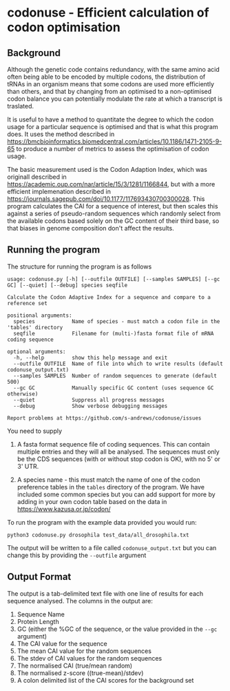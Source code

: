 # codonuse - Efficient calculation of codon optimisation

## Background
Although the genetic code contains redundancy, with the same amino acid often being able to be encoded by multiple codons, the distribution of tRNAs in an organism means that some codons are used more efficiently than others, and that by changing from an optimised to a non-optimised codon balance you can potentially modulate the rate at which a transcript is traslated.

It is useful to have a method to quantitate the degree to which the codon usage for a particular sequence is optimised and that is what this program does.  It uses the method described in https://bmcbioinformatics.biomedcentral.com/articles/10.1186/1471-2105-9-65 to produce a number of metrics to assess the optimisation of codon usage.

The basic measurement used is the Codon Adaption Index, which was originall described in https://academic.oup.com/nar/article/15/3/1281/1166844, but with a more efficient implemenation described in https://journals.sagepub.com/doi/10.1177/117693430700300028.  This program calculates the CAI for a sequence of interest, but then scales this against a series of pseudo-random sequences which randomly select from the available codons based solely on the GC content of their third base, so that biases in genome composition don't affect the results.

## Running the program

The structure for running the program is as follows

```
usage: codonuse.py [-h] [--outfile OUTFILE] [--samples SAMPLES] [--gc GC] [--quiet] [--debug] species seqfile

Calculate the Codon Adaptive Index for a sequence and compare to a reference set

positional arguments:
  species            Name of species - must match a codon file in the 'tables' directory
  seqfile            Filename for (multi-)fasta format file of mRNA coding sequence

optional arguments:
  -h, --help         show this help message and exit
  --outfile OUTFILE  Name of file into which to write results (default codonuse_output.txt)
  --samples SAMPLES  Number of random sequences to generate (default 500)
  --gc GC            Manually specific GC content (uses sequence GC otherwise)
  --quiet            Suppress all progress messages
  --debug            Show verbose debugging messages

Report problems at https://github.com/s-andrews/codonuse/issues
```

You need to supply 

1. A fasta format sequence file of coding sequences.  This can contain multiple entries and they will all be analysed.  The sequences must only be the CDS sequences (with or without stop codon is OK), with no 5' or 3' UTR.

2. A species name - this must match the name of one of the codon preference tables in the ```tables``` directory of the program.  We have included some common species but you can add support for more by adding in your own codon table based on the data in https://www.kazusa.or.jp/codon/

To run the program with the example data provided you would run:

```
python3 codonuse.py drosophila test_data/all_drosophila.txt
```

The output will be written to a file called ```codonuse_output.txt``` but you can change this by providing the ```--outfile``` argument


## Output Format

The output is a tab-delimited text file with one line of results for each sequence analysed.  The columns in the output are:

1. Sequence Name
2. Protein Length
3. GC (either the %GC of the sequence, or the value provided in the ```--gc``` argument)
4. The CAI value for the sequence
5. The mean CAI value for the random sequences
6. The stdev of CAI values for the random sequences
7. The normalised CAI (true/mean random)
8. The normalised z-score ((true-mean)/stdev)
9. A colon delimited list of the CAI scores for the background set
